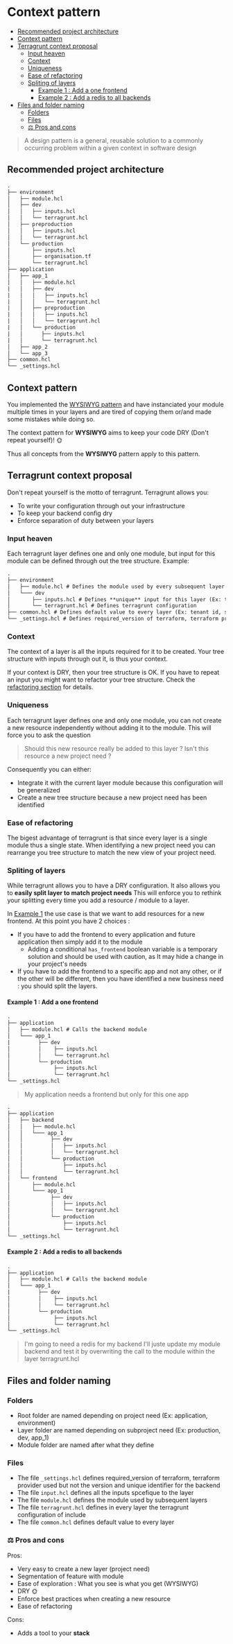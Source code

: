 # Context pattern <!-- omit in toc -->

- [Recommended project architecture](#recommended-project-architecture)
- [Context pattern](#context-pattern)
- [Terragrunt context proposal](#terragrunt-context-proposal)
  - [Input heaven](#input-heaven)
  - [Context](#context)
  - [Uniqueness](#uniqueness)
  - [Ease of refactoring](#ease-of-refactoring)
  - [Spliting of layers](#spliting-of-layers)
    - [Example 1 : Add a one frontend](#example-1--add-a-one-frontend)
    - [Example 2 : Add a redis to all backends](#example-2--add-a-redis-to-all-backends)
- [Files and folder naming](#files-and-folder-naming)
  - [Folders](#folders)
  - [Files](#files)
  - [⚖️ Pros and cons](#️-pros-and-cons)

> A design pattern is a general, reusable solution to a commonly occurring problem within a given context in software design

## Recommended project architecture

```txt
.
├── environment 
│   ├── module.hcl
│   ├── dev  
│   │   ├── inputs.hcl 
│   │   └── terragrunt.hcl 
│   ├── preproduction
│   │   ├── inputs.hcl 
│   │   └── terragrunt.hcl
│   └── production
│       ├── inputs.hcl 
│       ├── organisation.tf
│       └── terragrunt.hcl 
├── application 
│   ├── app_1  
│   │   ├── module.hcl
|   │   ├── dev  
|   │   │   ├── inputs.hcl 
|   │   │   └── terragrunt.hcl
|   │   ├── preproduction  
|   │   │   ├── inputs.hcl 
|   │   │   └── terragrunt.hcl
|   │   └── production  
|   │      ├── inputs.hcl 
|   │      └── terragrunt.hcl
│   ├── app_2
│   └── app_3
├── common.hcl
└── _settings.hcl
```

## Context pattern

You implemented the [WYSIWYG pattern](wysiwg_patterns.md) and have instanciated your module multiple times in your layers and are tired of copying them or/and made some mistakes while doing so.

The context pattern for **WYSIWYG** aims to keep your code DRY (Don't repeat yourself)! 🌞

Thus all concepts from the **WYSIWYG** pattern apply to this pattern.

## Terragrunt context proposal

Don't repeat yourself is the motto of terragrunt.
Terragrunt allows you:

- To write your configuration through out your infrastructure
- To keep your backend config dry
- Enforce separation of duty between your layers

### Input heaven

Each terragrunt layer defines one and only one module, but input for this module can be defined through out the tree structure.
Example:

```txt
.
├── environment 
│   ├── module.hcl # Defines the module used by every subsequent layer
│   └─── dev  
│       ├── inputs.hcl # Defines **unique** input for this layer (Ex: the database should be a bit smaller in dev)
│       └── terragrunt.hcl # Defines terragrunt configuration
├── common.hcl # Defines default value to every layer (Ex: tenant id, size of the database)
└── _settings.hcl # Defines required_version of terraform, terraform provider used but not the version and unique identifier for the backend **for every layer**
```

### Context

The context of a layer is all the inputs required for it to be created.
Your tree structure with inputs through out it, is thus your context.

If your context is DRY, then your tree structure is OK. If you have to repeat an input you might want to refactor your tree structure. Check the [refactoring section](#ease-of-refactoring) for details.

### Uniqueness

Each terragrunt layer defines one and only one module, you can not create a new resource independently without adding it to the module.
This will force you to ask the question

> Should this new resource really be added to this layer ?
> Isn't this resource a new project need ?

Consequently you can either:

- Integrate it with the current layer module because this configuration will be generalized
- Create a new tree structure because a new project need has been identified

### Ease of refactoring

The bigest advantage of terragrunt is that since every layer is a single module thus a single state. When identifying a new project need you can rearrange you tree structure to match the new view of your project need.

### Spliting of layers

While terragrunt allows you to have a DRY configuration. It also allows you to **easily split layer to match project needs**
This will enforce you to rethink your splitting every time you add a resource / module to a layer.

In [Example 1](#example-1--add-a-one-frontend) the use case is that we want to add resources for a new frontend. At this point you have 2 choices :

- If you have to add the frontend to every application and future application then simply add it to the module
  - Adding a conditional `has_frontend` boolean variable is a temporary solution and should be used with caution, as It may hide a change in your project's needs
- If you have to add the frontend to a specific app and not any other, or if the other will be different, then you have identified a new business need : you should split the layers.

#### Example 1 : Add a one frontend

```txt
.
├── application 
│   ├── module.hcl # Calls the backend module
│   └─── app_1
|         ├── dev
│         │    ├── inputs.hcl 
│         │    └── terragrunt.hcl 
│         └── production
│              ├── inputs.hcl 
│              └── terragrunt.hcl
└── _settings.hcl
```

> My application needs a frontend but only for this one app

```txt
.
├── application 
│   ├── backend
│   │   ├── module.hcl
│   │   └─── app_1  
│   │         ├── dev
│   │         │   ├── inputs.hcl 
│   │         │   └── terragrunt.hcl 
│   │         └── production
│   │             ├── inputs.hcl 
│   │             └── terragrunt.hcl
│   └── frontend
│       ├── module.hcl
│       └─── app_1  
│             ├── dev
│             │   ├── inputs.hcl 
│             │   └── terragrunt.hcl 
│             └── production
│                 ├── inputs.hcl 
│                 └── terragrunt.hcl
└── _settings.hcl
```

#### Example 2 : Add a redis to all backends

```txt
.
├── application 
│   ├── module.hcl # Calls the backend module
│   └─── app_1
|         ├── dev
│         │    ├── inputs.hcl 
│         │    └── terragrunt.hcl 
│         └── production
│              ├── inputs.hcl 
│              └── terragrunt.hcl
└── _settings.hcl
```

> I'm going to need a redis for my backend
> I'll juste update my module backend and test it by overwriting the call to the module within the layer terragrunt.hcl

## Files and folder naming

### Folders

- Root folder are named depending on project need (Ex: application, environment)
- Layer folder are named depending on subproject need (Ex: production, dev, app_1)
- Module folder are named after what they define

### Files

- The file `_settings.hcl` defines required_version of terraform, terraform provider used but not the version and unique identifier for the backend
- The file `input.hcl` defines all the inputs spcefique to the layer
- The file `module.hcl` defines the module used by subsequent layers
- The file `terragrunt.hcl` defines in every layer the terragrunt configuration of include
- The file `common.hcl` defines default value to every layer

### ⚖️ Pros and cons

Pros:

- Very easy to create a new layer (project need)
- Segmentation of feature with module
- Ease of exploration : What you see is what you get (WYSIWYG)
- DRY 🌞
- Enforce best practices when creating a new resource
- Ease of refactoring

Cons:

- Adds a tool to your **stack**
